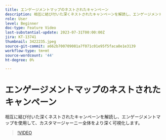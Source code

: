 ```yaml
---
title: エンゲージメントマップのネストされたキャンペーン
description: 相互に結び付いた深くネストされたキャンペーンを解読し、エンゲージメントマップを使用して、カスタマージャーニー全体をより深く可視化します。
role: User
level: Beginner
doc-type: Feature Video
last-substantial-update: 2023-07-31T00:00:00Z
jira: KT-13741
thumbnail: 3422235.jpeg
source-git-commit: a662b700709081a7f071c01e95f5faca8e1e3139
workflow-type: tm+mt
source-wordcount: '44'
ht-degree: 0%

---
```



# エンゲージメントマップのネストされたキャンペーン

相互に結び付いた深くネストされたキャンペーンを解読し、エンゲージメントマップを使用して、カスタマージャーニー全体をより深く可視化します。

>[!VIDEO](https://video.tv.adobe.com/v/3422235/?learn=on)
